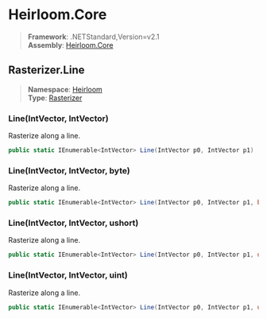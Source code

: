 # Heirloom.Core

> **Framework**: .NETStandard,Version=v2.1  
> **Assembly**: [Heirloom.Core][0]  

## Rasterizer.Line

> **Namespace**: [Heirloom][0]  
> **Type**: [Rasterizer][1]  

### Line(IntVector, IntVector)

Rasterize along a line.

```cs
public static IEnumerable<IntVector> Line(IntVector p0, IntVector p1)
```

### Line(IntVector, IntVector,  byte)

Rasterize along a line.

```cs
public static IEnumerable<IntVector> Line(IntVector p0, IntVector p1, byte pattern)
```

### Line(IntVector, IntVector, ushort)

Rasterize along a line.

```cs
public static IEnumerable<IntVector> Line(IntVector p0, IntVector p1, ushort pattern)
```

### Line(IntVector, IntVector, uint)

Rasterize along a line.

```cs
public static IEnumerable<IntVector> Line(IntVector p0, IntVector p1, uint pattern)
```

[0]: ../Heirloom.Core.md
[1]: Heirloom.Rasterizer.md
